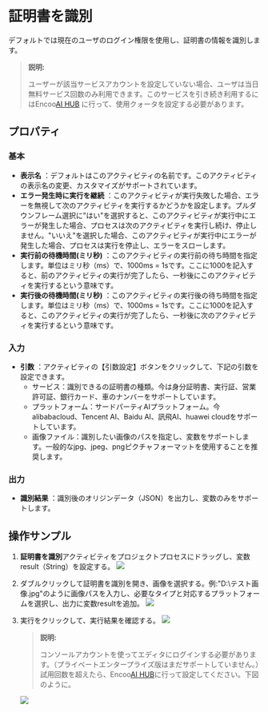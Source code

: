 # 証明書を識別
デフォルトでは現在のユーザのログイン権限を使用し、証明書の情報を識別します。

> **説明:**
>
> ユーザーが該当サービスアカウントを設定していない場合、ユーザは当日無料サービス回数のみ利用できます。このサービスを引き続き利用するにはEncoo[AI HUB](https://aihub.encoo.com/serviceAccount) に行って、使用クォータを設定する必要があります。


## プロパティ
### 基本
- **表示名** ：デフォルトはこのアクティビティの名前です。このアクティビティの表示名の変更、カスタマイズがサポートされています。
- **エラー発生時に実行を継続** ：このアクティビティが実行失敗した場合、エラーを無視して次のアクティビティを実行するかどうかを設定します。プルダウンフレーム選択に"はい"を選択すると、このアクティビティが実行中にエラーが発生した場合、プロセスは次のアクティビティを実行し続け、停止しません。"いいえ"を選択した場合、このアクティビティが実行中にエラーが発生した場合、プロセスは実行を停止し、エラーをスローします。
- **実行前の待機時間(ミリ秒)** ：このアクティビティの実行前の待ち時間を指定します。単位はミリ秒（ms）で、1000ms = 1sです。ここに1000を記入すると、前のアクティビティの実行が完了したら、一秒後にこのアクティビティを実行するという意味です。
- **実行後の待機時間(ミリ秒)** ：このアクティビティの実行後の待ち時間を指定します。単位はミリ秒（ms）で、1000ms = 1sです。ここに1000を記入すると、このアクティビティの実行が完了したら、一秒後に次のアクティビティを実行するという意味です。
### 入力
- **引数** ：アクティビティの【引数設定】ボタンをクリックして、下記の引数を設定できます。
  - サービス：識別できるの証明書の種類。今は身分証明書、実行証、営業許可証、銀行カード、車のナンバーをサポートしています。
  - プラットフォーム：サードパーティAIプラットフォーム。今alibabacloud、Tencent AI、Baidu AI、訊飛AI、huawei cloudをサポートしています。
  - 画像ファイル：識別したい画像のパスを指定し、変数をサポートします。一般的なjpg、jpeg、pngピクチャフォーマットを使用することを推奨します。
### 出力
- **識別結果** ：識別後のオリジンデータ（JSON）を出力し、変数のみをサポートします。

## 操作サンプル

1. **証明書を識別**アクティビティをプロジェクトプロセスにドラッグし、変数result（String）を設定する。
![](https://docimages.blob.core.chinacloudapi.cn/images/Activities/IdentificationOfCredentials_1.png)

2. ダブルクリックして証明書を識別を開き、画像を選択する。例:"D:\\テスト画像.jpg"のように画像パスを入力し、必要なタイプと対応するプラットフォームを選択し、出力に変数resultを追加。
![](https://docimages.blob.core.chinacloudapi.cn/images/Activities/IdentificationOfCredentials_2.png)

3. 実行をクリックして、実行結果を確認する。
![](https://docimages.blob.core.chinacloudapi.cn/images/Activities/IdentificationOfCredentials_3.png)


   > **説明:**
   >
   > コンソールアカウントを使ってエディタにログインする必要があります。（プライベートエンタープライズ版はまだサポートしていません。）試用回数を超えたら、Encoo[AI HUB](https://aihub.encoo.com/serviceAccount)に行って設定してください。下図のように。

   ![](https://docimages.blob.core.chinacloudapi.cn/images/Activities/IdentificationOfCredentials_4.png)

